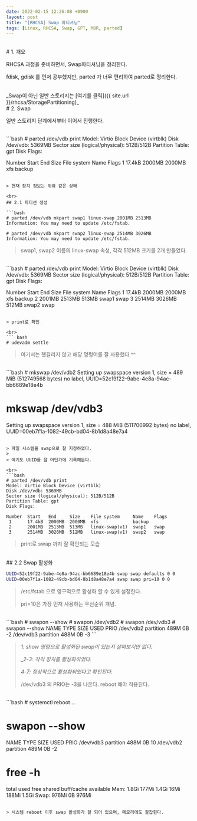 ```yaml
---
date: 2022-02-15 12:26:08 +0900
layout: post
title: "[RHCSA] Swap 파티셔닝"
tags: [Linux, RHCSA, Swap, GPT, MBR, parted]
---
```


<br># 1. 개요

RHCSA 과정을 준비하면서, Swap파티셔닝을 정리한다.

fdisk, gdisk 를 먼저 공부했지만, parted 가 너무 편리하여 parted로 정리한다.

<br>
_Swap이 아닌 일반 스토리지는 [여기를 클릭]({{ site.url }}/rhcsa/StoragePartitioning)_

<br>
# 2. Swap

일반 스토리지 단계에서부터 이어서 진행한다.

<br>
```bash
# parted /dev/vdb print
Model: Virtio Block Device (virtblk)
Disk /dev/vdb: 5369MB
Sector size (logical/physical): 512B/512B
Partition Table: gpt
Disk Flags:

Number  Start   End     Size    File system  Name    Flags
 1      17.4kB  2000MB  2000MB  xfs          backup
```

> 현재 장치 정보는 위와 같은 상태

<br>
## 2.1 파티션 생성

```bash
# parted /dev/vdb mkpart swap1 linux-swap 2001MB 2513MB
Information: You may need to update /etc/fstab.

# parted /dev/vdb mkpart swap2 linux-swap 2514MB 3026MB
Information: You may need to update /etc/fstab.
```

> swap1, swap2 이름의 linux-swap 속성, 각각 512MB 크기를 2개 만들었다.

<br>
```bash
# parted /dev/vdb print                                  
Model: Virtio Block Device (virtblk)
Disk /dev/vdb: 5369MB
Sector size (logical/physical): 512B/512B
Partition Table: gpt
Disk Flags:

Number  Start   End     Size    File system  Name    Flags
 1      17.4kB  2000MB  2000MB  xfs          backup
 2      2001MB  2513MB  513MB                swap1   swap
 3      2514MB  3026MB  512MB                swap2   swap
```

> print로 확인

<br>
``` bash
# udevadm settle 
```

> 여기서는 헷갈리지 않고 해당 명령어를 잘 사용했다 ^^

<br>
```bash
# mkswap /dev/vdb2
Setting up swapspace version 1, size = 489 MiB (512749568 bytes)
no label, UUID=52c19f22-9abe-4e8a-94ac-bb6689e18e4b

# mkswap /dev/vdb3
Setting up swapspace version 1, size = 488 MiB (511700992 bytes)
no label, UUID=00eb7f1a-1082-49cb-bd04-8b1d8a48e7a4 
```

> 파일 시스템을 swap으로 잘 지정하였다.
>
> 여기도 UUID를 잘 어딘가에 기록해둔다.

<br>
```bash
# parted /dev/vdb print
Model: Virtio Block Device (virtblk)
Disk /dev/vdb: 5369MB
Sector size (logical/physical): 512B/512B
Partition Table: gpt
Disk Flags:

Number  Start   End     Size    File system     Name    Flags
 1      17.4kB  2000MB  2000MB  xfs             backup
 2      2001MB  2513MB  513MB   linux-swap(v1)  swap1   swap
 3      2514MB  3026MB  512MB   linux-swap(v1)  swap2   swap 
```

> print로 swap 까지 잘 확인되는 모습

<br>
## 2.2 Swap 활성화

```bash
UUID=52c19f22-9abe-4e8a-94ac-bb6689e18e4b swap swap defaults 0 0
UUID=00eb7f1a-1082-49cb-bd04-8b1d8a48e7a4 swap swap pri=10 0 0
```

> /etc/fstab 으로 영구적으로 활성화 할 수 있게 설정한다.
>
> pri=10은 가장 먼저 사용하는 우선순위 개념.

<br>
```bash
# swapon --show
# swapon /dev/vdb2
# swapon /dev/vdb3
# swapon --show
NAME      TYPE      SIZE USED PRIO
/dev/vdb2 partition 489M   0B   -2
/dev/vdb3 partition 488M   0B   -3
```

> _1: show 명령으로 활성화된 swap이 있는지 살펴보지만 없다._
>
> __2-3: 각각 장치를 활성화하였다._
>
> _4-7: 정상적으로 활성화되었다고 확인된다._
>
> /dev/vdb3 의 PRIO는 -3을 나온다. reboot 해야 적용된다.

<br>
```bash
# systemctl reboot
...

# swapon --show
NAME      TYPE      SIZE USED PRIO
/dev/vdb3 partition 488M   0B   10
/dev/vdb2 partition 489M   0B   -2

# free -h
total        used        free      shared  buff/cache   available
Mem:          1.8Gi       177Mi       1.4Gi        16Mi       188Mi       1.5Gi
Swap:         976Mi          0B       976Mi
```

> 시스템 reboot 이후 swap 활성화가 잘 되어 있으며, 메모리에도 잘잡힌다.
